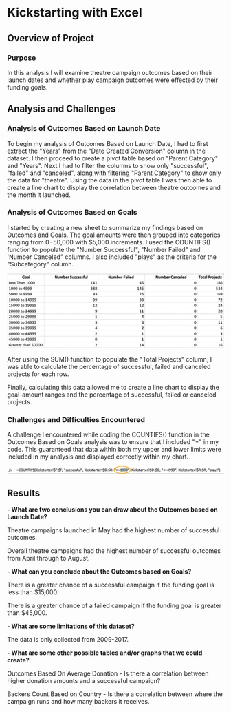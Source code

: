 # Kickstarting with Excel

## Overview of Project

### Purpose

In this analysis I will examine theatre campaign outcomes based on their launch dates and whether play campaign outcomes were effected by their funding goals. 

## Analysis and Challenges

### Analysis of Outcomes Based on Launch Date

To begin my analysis of Outcomes Based on Launch Date, I had to first extract the "Years" from the "Date Created Conversion" column in the dataset. I then proceed to create a pivot table based on "Parent Category" and "Years". Next I had to filter the columns to show only "successful", "failed" and "canceled", along with filtering "Parent Category" to show only the data for "theatre". Using the data in the pivot table I was then able to create a line chart to display the correlation between theatre outcomes and the month it launched.

### Analysis of Outcomes Based on Goals

I started by creating a new sheet to summarize my findings based on Outcomes and Goals. The goal amounts were then grouped into categories ranging from $0-$50,000 with $5,000 increments. I used the COUNTIFS() function to populate the "Number Successful", "Number Failed" and 'Number Canceled" columns. I also included "plays" as the criteria for the "Subcategory" column. 

![This is an image](https://github.com/ddigioac/kickstarter-analysis/blob/3cbabdcc9dddd76904549e64e249523159a2b370/Increments.png)

After using the SUM() function to populate the "Total Projects" column, I was able to calculate the percentage of successful, failed and canceled projects for each row. 

Finally, calculating this data allowed me to create a line chart to display the goal-amount ranges and the percentage of successful, failed or canceled projects.

### Challenges and Difficulties Encountered

A challenge I encountered while coding the COUNTIFS() function in the Outcomes Based on Goals analysis was to ensure that I included "=" in my code. This guaranteed that data within both my upper and lower limits were included in my analysis and displayed correctly within my chart. 

![This is an image](https://github.com/ddigioac/kickstarter-analysis/blob/47f50589c11386c0cc489c01723a98172c575499/Inclusive_Function.png)

## Results

**- What are two conclusions you can draw about the Outcomes based on Launch Date?**

Theatre campaigns launched in May had the highest number of successful outcomes.

Overall theatre campaigns had the highest number of successful outcomes from April through to August.

**- What can you conclude about the Outcomes based on Goals?**

There is a greater chance of a successful campaign if the funding goal is less than $15,000.

There is a greater chance of a failed campaign if the funding goal is greater than $45,000.

**- What are some limitations of this dataset?**

The data is only collected from 2009-2017.

**- What are some other possible tables and/or graphs that we could create?**

Outcomes Based On Average Donation - Is there a correlation between higher donation amounts and a successful campaign?

Backers Count Based on Country - Is there a correlation between where the campaign runs and how many backers it receives. 




